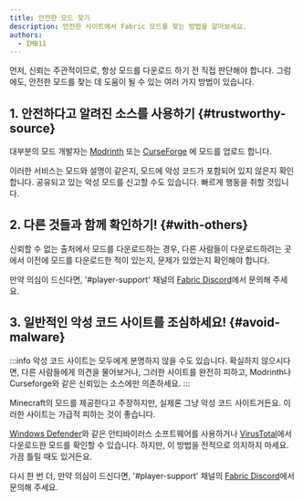 ```yaml
---
title: 안전한 모드 찾기
description: 안전한 사이트에서 Fabric 모드를 찾는 방법을 알아보세요.
authors:
  - IMB11
---
```


먼저, 신뢰는 주관적이므로, 항상 모드를 다운로드 하기 전 직접 판단해야 합니다. 그럼에도, 안전한 모드를 찾는 데 도움이 될 수 있는 여러 가지 방법이 있습니다.

## 1. 안전하다고 알려진 소스를 사용하기 {#trustworthy-source}

대부분의 모드 개발자는 [Modrinth](https://modrinth.com/mods?g=categories:%27fabric%27) 또는 [CurseForge](https://www.curseforge.com/minecraft/search?class=mc-mods\\&gameVersionTypeId=4) 에 모드를 업로드 합니다.

이러한 서비스는 모드와 설명이 같은지, 모드에 악성 코드가 포함되어 있지 않은지 확인합니다. 공유되고 있는 악성 모드를 신고할 수도 있습니다. 빠르게 행동을 취할 것입니다.

## 2. 다른 것들과 함께 확인하기! {#with-others}

신뢰할 수 없는 출처에서 모드를 다운로드하는 경우, 다른 사람들이 다운로드하려는 곳에서 이전에 모드를 다운로드한 적이 있는지, 문제가 있었는지 확인해야 합니다.

만약 의심이 드신다면, '#player-support' 채널의 [Fabric Discord](https://discord.gg/v6v4pMv)에서 문의해 주세요.

## 3. 일반적인 악성 코드 사이트를 조심하세요! {#avoid-malware}

:::info
악성 코드 사이트는 모두에게 분명하지 않을 수도 있습니다. 확실하지 않으시다면, 다른 사람들에게 의견을 물어보거나, 그러한 사이트를 완전히 피하고, Modrinth나 Curseforge와 같은 신뢰있는 소스에만 의존하세요.
:::

Minecraft의 모드를 제공한다고 주장하지만, 실제론 그냥 악성 코드 사이트거든요. 이러한 사이트는 가급적 피하는 것이 좋습니다.

[Windows Defender](https://www.microsoft.com/en-us/windows/comprehensive-security)와 같은 안티바이러스 소프트웨어를 사용하거나 [VirusTotal](https://www.virustotal.com/)에서 다운로드한 모드를 확인할 수 있습니다. 하지만, 이 방법을 전적으로 의지하지 마세요. 가끔 틀릴 때도 있거든요.

다시 한 번 더, 만약 의심이 드신다면, '#player-support' 채널의 [Fabric Discord](https://discord.gg/v6v4pMv)에서 문의해 주세요.
